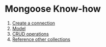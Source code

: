 # Mongoose Know-how

1. [Create a connection](https://github.com/vikvikvr/know-how/blob/master/Mongoose/Connection.md)
2. [Model](https://github.com/vikvikvr/know-how/blob/master/Mongoose/Model.md)
3. [CRUD operations](https://github.com/vikvikvr/know-how/blob/master/Mongoose/CRUD.md)
4. [Reference other collections](https://github.com/vikvikvr/know-how/blob/master/Mongoose/Reference.md)
